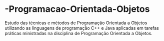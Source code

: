 # -Programacao-Orientada-Objetos
Estudo das técnicas e métodos de Programação Orientada a Objetos utilizando as linguagens de programação C++ e Java aplicadas em tarefas práticas ministradas na disciplina de Programação Orientada a Objetos.

